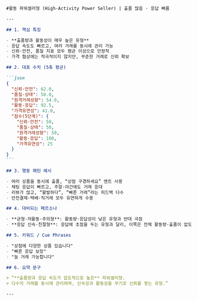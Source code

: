 ````markdown
#활동 파워셀러형 (High-Activity Power Seller) | 출품 많음 · 응답 빠름

---

## 1. 핵심 특징

- **출품량과 활동성이 매우 높은 유형**
- 응답 속도도 빠르고, 여러 거래를 동시에 관리 가능
- 신뢰·안전, 품질 지표 모두 평균 이상으로 안정적
- 가격 협상에는 적극적이지 않지만, 꾸준한 거래로 신뢰 확보

## 2. 대표 수치 (5축 평균)

```json
{
  "신뢰·안전": 62.0,
  "품질·상태": 58.0,
  "원격거래성향": 54.0,
  "활동·응답": 92.5,
  "가격유연성": 41.0,
  "점수(5단계)": {
    "신뢰·안전": 50,
    "품질·상태": 50,
    "원격거래성향": 50,
    "활동·응답": 100,
    "가격유연성": 25
  }
}
```

## 3. 행동 패턴 예시

- 여러 상품을 동시에 출품, “상점 구경하세요” 멘트 사용
- 채팅 응답이 빠르고, 주말·야간에도 거래 응대
- 리뷰가 많고, “활발하다”, “빠른 거래”라는 피드백 다수
- 안전결제·택배·직거래 모두 유연하게 수용

## 4. 대비되는 페르소나

- **균형·저활동·주의형**: 활동량·응답성이 낮은 유형과 반대 극점
- **응답 신속·친절형**: 응답에 초점을 두는 유형과 달리, 이쪽은 전체 활동량·출품이 압도적

## 5. 키워드 / Cue Phrases

- "상점에 다양한 상품 있습니다"
- "빠른 응답 보장"
- "늘 거래 가능합니다"

## 6. 요약 문구

> “**출품량과 응답 속도가 압도적으로 높은** 파워셀러형.
> 다수의 거래를 동시에 관리하며, 신속성과 활동성을 무기로 신뢰를 쌓는 유형.”

---
````
